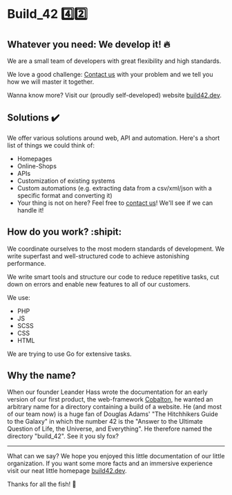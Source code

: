 # Build_42 :four::two:

## Whatever you need: We develop it! :fire:

We are a small team of developers with great flexibility and high standards.

We love a good challenge: [Contact us](https://build42.dev/contact) with your problem and we tell you how we will master it together.

Wanna know more? Visit our (proudly self-developed) website [build42.dev](https://build42.dev).

## Solutions :heavy_check_mark:

We offer various solutions around web, API and automation. Here's a short list of things we could think of:

- Homepages
- Online-Shops
- APIs
- Customization of existing systems
- Custom automations (e.g. extracting data from a csv/xml/json with a specific format and converting it)
- Your thing is not on here? Feel free to [contact us](https://build42.dev/contact)! We'll see if we can handle it!

## How do you work? :shipit:

We coordinate ourselves to the most modern standards of development. We write superfast and well-structured code to achieve astonishing performance.

We write smart tools and structure our code to reduce repetitive tasks, cut down on errors and enable new features to all of our customers.

We use: 

- PHP
- JS
- SCSS
- CSS
- HTML

We are trying to use Go for extensive tasks. 

## Why the name? 

When our founder Leander Hass wrote the documentation for an early version of our first product, the web-framework [Cobalton](https://build42.dev/#framework), 
he wanted an arbitrary name for a directory containing a build of a website. He (and most of our team now) is a huge fan of Douglas Adams' 
"The Hitchhikers Guide to the Galaxy" in which the number 42 is the "Answer to the Ultimate Question of Life, the Universe, and Everything".
He therefore named the directory "build_42". See it you sly fox?

---

What can we say? We hope you enjoyed this little documentation of our little organization. If you want some more facts and an immersive experience visit 
our neat little homepage [build42.dev](https://build42.dev).

Thanks for all the fish! :dolphin:
